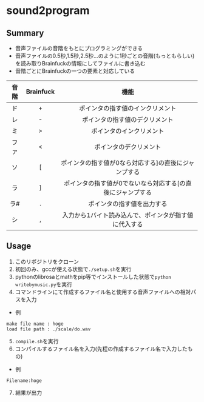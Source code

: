 # sound2program

## Summary
* 音声ファイルの音階をもとにプログラミングができる
* 音声ファイルの0.5秒,1.5秒,2.5秒...のように1秒ごとの音階(もっともらしい)を読み取りBrainfuckの情報にしてファイルに書き込む
* 音階ごとにBrainfuckの一つの要素と対応している

|音階|Brainfuck|機能|
|:--:|:--:|:--:|
|ド|+|ポインタの指す値のインクリメント|
|レ|-|ポインタの指す値のデクリメント|
|ミ|>|ポインタのインクリメント|
|ファ|<|ポインタのデクリメント|
|ソ|[|ポインタの指す値が0なら対応する]の直後にジャンプする|
|ラ|]|ポインタの指す値が0でないなら対応する[の直後にジャンプする|
|ラ#|.|ポインタの指す値を出力する|
|シ|,|入力から1バイト読み込んで、ポインタが指す値に代入する|

## Usage
1. このリポジトリをクローン
2. 初回のみ、gccが使える状態で```./setup.sh```を実行
3. pythonのlibrosaとmathをpip等でインストールした状態で```python writebymusic.py```を実行
4. コマンドラインにて作成するファイル名と使用する音声ファイルへの相対パスを入力
* 例
```
make file name : hoge
load file path : ./scale/do.wav
```
5. ```compile.sh```を実行
6. コンパイルするファイル名を入力(先程の作成するファイル名で入力したもの)
* 例
```
Filename:hoge
```
7. 結果が出力
